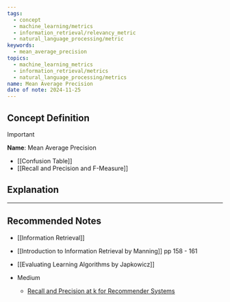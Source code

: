 ```yaml
---
tags:
  - concept
  - machine_learning/metrics
  - information_retrieval/relevancy_metric
  - natural_language_processing/metric
keywords:
  - mean_average_precision
topics:
  - machine_learning_metrics
  - information_retrieval/metrics
  - natural_language_processing/metrics
name: Mean Average Precision
date of note: 2024-11-25
---
```

## Concept Definition

>[!important]
>**Name**: Mean Average Precision



- [[Confusion Table]]
- [[Recall and Precision and F-Measure]]


## Explanation










-----------
##  Recommended Notes


- [[Information Retrieval]]

- [[Introduction to Information Retrieval by Manning]] pp 158 - 161
- [[Evaluating Learning Algorithms by Japkowicz]]

- Medium
	- [Recall and Precision at k for Recommender Systems](https://medium.com/@m_n_malaeb/recall-and-precision-at-k-for-recommender-systems-618483226c54)